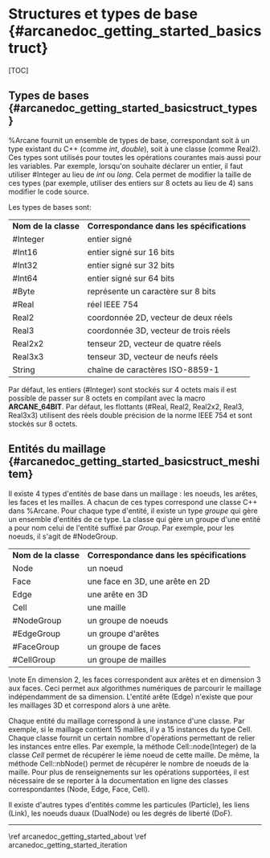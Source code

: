 # Structures et types de base {#arcanedoc_getting_started_basicstruct}

[TOC]

## Types de bases {#arcanedoc_getting_started_basicstruct_types}

%Arcane fournit un ensemble de types de base, correspondant soit à un
type existant du C++ (comme *int*, *double*), soit à une classe (comme
 Real2). Ces types sont utilisés pour toutes les opérations courantes
mais aussi pour les variables. Par exemple, lorsqu'on souhaite
déclarer un entier, il faut utiliser #Integer au lieu de
*int* ou *long*. Cela permet de modifier la taille de ces types
(par exemple, utiliser des entiers sur 8 octets au lieu de 4)
sans modifier le code source.

Les types de bases sont:

<table>
<tr><td><b>Nom de la classe</b></td><td><b>Correspondance dans les spécifications</b></td></tr>
<tr><td>#Integer   </td><td> entier signé </td></tr>
<tr><td>#Int16     </td><td> entier signé sur 16 bits </td></tr>
<tr><td>#Int32     </td><td> entier signé sur 32 bits </td></tr>
<tr><td>#Int64     </td><td> entier signé sur 64 bits </td></tr>
<tr><td>#Byte      </td><td> représente un caractère sur 8 bits </td></tr>
<tr><td>#Real      </td><td> réel IEEE 754 </td></tr>
<tr><td>Real2     </td><td> coordonnée 2D, vecteur de deux réels </td></tr>
<tr><td>Real3     </td><td> coordonnée 3D, vecteur de trois réels </td></tr>
<tr><td>Real2x2   </td><td> tenseur 2D, vecteur de quatre réels </td></tr>
<tr><td>Real3x3   </td><td> tenseur 3D, vecteur de neufs réels </td></tr>
<tr><td>String    </td><td> chaîne de caractères ISO-8859-1 </td></tr>
</table>

Par défaut, les entiers (#Integer) sont stockés sur 4 octets mais il
est possible de passer sur 8 octets en compilant avec la macro
**ARCANE_64BIT**. Par défaut, les flottants (#Real, Real2, Real2x2,
Real3, Real3x3) utilisent des réels double précision de la norme IEEE
754 et sont stockés sur 8 octets.

## Entités du maillage {#arcanedoc_getting_started_basicstruct_meshitem}

Il existe 4 types d'entités de base dans un maillage : les noeuds, les
arêtes, les faces et les mailles. A chacun de ces types correspond une
classe C++ dans %Arcane. Pour chaque type d'entité, il existe un type
*groupe* qui gère un ensemble d'entités de ce type. La classe qui gère
un groupe d'une entité a pour nom celui de l'entité suffixé par
*Group*. Par exemple, pour les noeuds, il s'agit de #NodeGroup.

<table>
<tr><td><b>Nom de la classe</b></td><td><b>Correspondance dans les spécifications</b></td></tr>
<tr><td>Node      </td><td> un noeud </td></tr>
<tr><td>Face      </td><td> une face en 3D, une arête en 2D</td></tr>
<tr><td>Edge      </td><td> une arête en 3D</td></tr>
<tr><td>Cell      </td><td> une maille </td></tr>
<tr><td>#NodeGroup </td><td> un groupe de noeuds </td></tr>
<tr><td>#EdgeGroup </td><td> un groupe d'arêtes </td></tr>
<tr><td>#FaceGroup </td><td> un groupe de faces </td></tr>
<tr><td>#CellGroup </td><td> un groupe de mailles </td></tr>
</table>

\note
En dimension 2, les faces correspondent aux arêtes et en dimension 3 aux
faces. Ceci permet aux algorithmes numériques de parcourir le maillage
indépendamment de sa dimension. L'entité arête (Edge) n'existe que
pour les maillages 3D et correspond alors à une arête.

Chaque entité du maillage correspond à une instance d'une classe. Par
exemple, si le maillage contient 15 mailles, il y a 15 instances du
type Cell. Chaque classe fournit un certain nombre d'opérations
permettant de relier les instances entre elles. Par exemple, la méthode
Cell::node(Integer) de la classe *Cell* permet de récupérer le ième
noeud de cette maille. De même, la méthode Cell::nbNode() permet de
récupérer le nombre de noeuds de la maille. Pour plus de
renseignements sur les opérations supportées, il est nécessaire de se
reporter à la documentation en ligne des classes correspondantes
(Node, Edge, Face, Cell).

Il existe d'autres types d'entités comme les particules (Particle),
les liens (Link), les noeuds duaux (DualNode) ou les degrés de liberté
(DoF).

____

<div class="section_buttons">
<span class="back_section_button">
\ref arcanedoc_getting_started_about
</span>
<span class="next_section_button">
\ref arcanedoc_getting_started_iteration
</span>
</div>